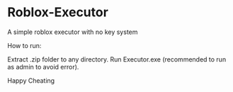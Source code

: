 # Roblox-Executor
A simple roblox executor with no key system

How to run:

Extract .zip folder to any directory.
Run Executor.exe (recommended to run as admin to avoid error).

Happy Cheating
